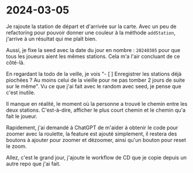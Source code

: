 # 2024-03-05

Je rajoute la station de départ et d'arrivée sur la carte.
Avec un peu de refactoring pour pouvoir donner une couleur à la méthode `addStation`, j'arrive à un résultat qui me plaît bien.

Aussi, je fixe la seed avec la date du jour en nombre : `20240305` pour que tous les joueurs aient les mêmes stations.
Cela m'a l'air concluant de ce côté-là.

En regardant la todo de la veille, je vois "- [ ] Enregistrer les stations déjà piochées ? Au moins celui de la vieille pour ne pas tomber 2 jours de suite sur le même".
Vu ce que j'ai fait avec le random avec seed, je pense que c'est inutile.

Il manque en réalité, le moment où la personne a trouvé le chemin entre les deux stations.
C'est-à-dire, afficher le plus court chemin et le chemin qu'a fait le joueur.

Rapidement, j'ai demandé à ChatGPT de m'aider à obtenir le code pour zoomer avec la roulette, la feature est ajouté simplement,
il restera des boutons à ajouter pour zoomer et dézoomer, ainsi qu'un bouton pour reset le zoom.

Allez, c'est le grand jour, j'ajoute le workflow de CD que je copie depuis un autre repo que j'ai fait.
